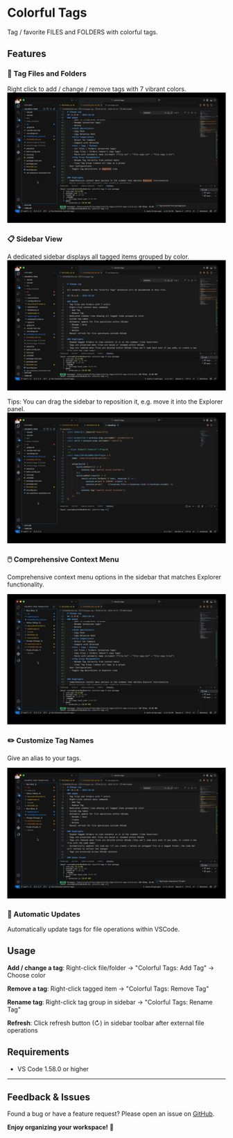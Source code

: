 # Colorful Tags

Tag / favorite FILES and FOLDERS with colorful tags.

## Features

### 🎨 Tag Files and Folders
Right click to add / change / remove tags with 7 vibrant colors.
![](./demo/AddTag.gif)

### 📋 Sidebar View
A dedicated sidebar displays all tagged items grouped by color.
![](./demo/Sidebar.gif)

Tips: You can drag the sidebar to reposition it, e.g. move it into the Explorer panel.
![](./demo/AdjustLayout.gif)

### 🖱️ Comprehensive Context Menu
Comprehensive context menu options in the sidebar that matches Explorer functionality.

![](./demo/ContextMenu.gif)

### ✏️ Customize Tag Names
Give an alias to your tags.

![](./demo/RenameTag.gif)

### 🔄 Automatic Updates
Automatically update tags for file operations within VSCode.

## Usage

**Add / change a tag**: Right-click file/folder → "Colorful Tags: Add Tag" → Choose color

**Remove a tag**: Right-click tagged item → "Colorful Tags: Remove Tag"

**Rename tag**: Right-click tag group in sidebar → "Colorful Tags: Rename Tag"

**Refresh**: Click refresh button (↻) in sidebar toolbar after external file operations

## Requirements

- VS Code 1.58.0 or higher

---

## Feedback & Issues

Found a bug or have a feature request? Please open an issue on [GitHub](https://github.com/ronchuxia/VSCode-Colorful-Tags/issues).

**Enjoy organizing your workspace!** 🎨
